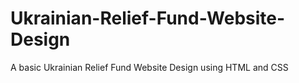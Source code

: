 # Ukrainian-Relief-Fund-Website-Design
A basic Ukrainian Relief Fund Website Design using HTML and CSS
